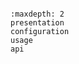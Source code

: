 ```{include} presentation.md
```

```{toctree}
:maxdepth: 2
presentation
configuration
usage
api
```
